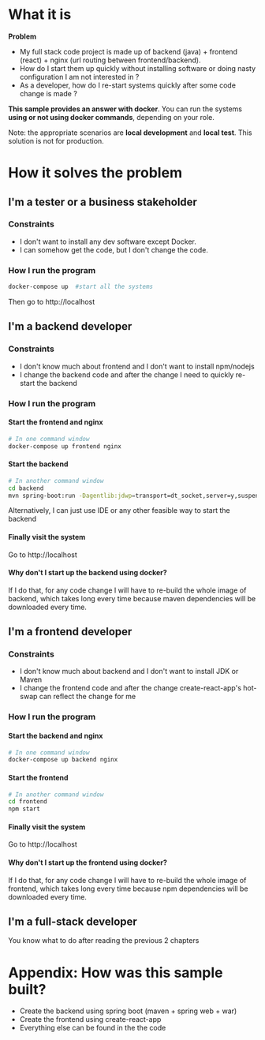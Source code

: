 # What it is

**Problem** 
* My full stack code project is made up of backend (java) + frontend (react) + nginx (url routing between frontend/backend).   
* How do I start them up quickly without installing software or doing nasty configuration I am not interested in ? 
* As a developer, how do I re-start systems quickly after some code change is made ?   

 
**This sample provides an answer with docker**. You can run the systems **using or not using docker commands**, depending on your role.

Note:  the appropriate scenarios are **local development** and **local test**.  This solution is not for production.

# How it solves the problem


## I'm a tester or a business stakeholder

### Constraints
* I don't want to install any dev software except Docker.  
* I can somehow get the code, but I don't change the code.


###  How I run the program
```bash
docker-compose up  #start all the systems
```

Then go to http://localhost 


## I'm a backend developer

### Constraints
* I don't know much about frontend and I don't want to install npm/nodejs  
* I change the backend code and after the change I need to quickly re-start the backend

### How I run the program

#### Start the frontend and nginx
```bash
# In one command window
docker-compose up frontend nginx 
```

####  Start the backend
```bash
# In another command window
cd backend 
mvn spring-boot:run -Dagentlib:jdwp=transport=dt_socket,server=y,suspend=n,address=8000
```

Alternatively, I can just use IDE or any other feasible way to start the backend

####  Finally visit the system 

Go to http://localhost 

#### Why don't I start up the backend using docker?

If I do that, for any code change I will have to re-build the whole image of backend, which takes long every time because maven dependencies will be downloaded every time.   


## I'm a frontend developer

### Constraints
* I don't know much about backend and I don't want to install JDK or Maven
* I change the frontend code and after the change create-react-app's hot-swap can reflect the change for me

### How I run the program

#### Start the backend and nginx
```bash
# In one command window
docker-compose up backend nginx 
```

#### Start the frontend
```bash
# In another command window
cd frontend 
npm start
```

#### Finally visit the system 

Go to http://localhost 

#### Why don't I start up the frontend using docker?

If I do that, for any code change I will have to re-build the whole image of frontend, which takes long every time because npm dependencies will be downloaded every time.   


## I'm a full-stack developer
You know what to do after reading the previous 2 chapters


# Appendix: How was this sample built? 

* Create the backend using spring boot (maven + spring web + war) 
* Create the frontend using create-react-app
* Everything else can be found in the the code